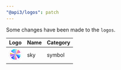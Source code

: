 ```yaml
---
"@api3/logos": patch
---
```


Some changes have been made to the `logos`.

|Logo|Name|Category|
|---|---|---|
|<img src="./raw/symbols/sky.svg" width="36" alt="">|sky|symbol|
